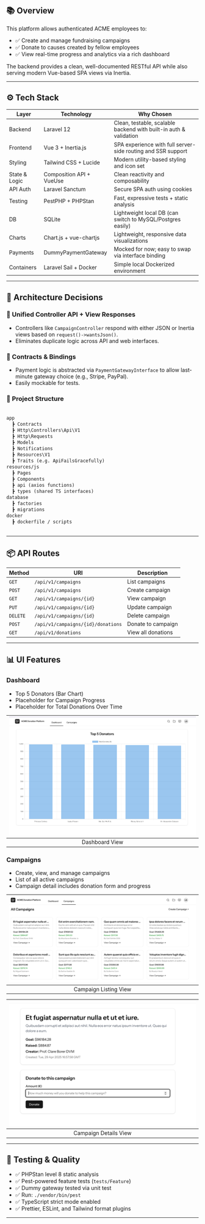 ## 📚 Overview

This platform allows authenticated ACME employees to:
- ✅ Create and manage fundraising campaigns
- ✅ Donate to causes created by fellow employees
- ✅ View real-time progress and analytics via a rich dashboard

The backend provides a clean, well-documented RESTful API while also serving modern Vue-based SPA views via Inertia.

---

## ⚙️ Tech Stack

| Layer         | Technology               | Why Chosen                                                        |
| ------------- | ------------------------ | ----------------------------------------------------------------- |
| Backend       | Laravel 12               | Clean, testable, scalable backend with built-in auth & validation |
| Frontend      | Vue 3 + Inertia.js       | SPA experience with full server-side routing and SSR support      |
| Styling       | Tailwind CSS + Lucide    | Modern utility-based styling and icon set                         |
| State & Logic | Composition API + VueUse | Clean reactivity and composability                                |
| API Auth      | Laravel Sanctum          | Secure SPA auth using cookies                                     |
| Testing       | PestPHP + PHPStan        | Fast, expressive tests + static analysis                          |
| DB            | SQLite                   | Lightweight local DB (can switch to MySQL/Postgres easily)        |
| Charts        | Chart.js + vue-chartjs   | Lightweight, responsive data visualizations                       |
| Payments      | DummyPaymentGateway      | Mocked for now; easy to swap via interface binding                |
| Containers    | Laravel Sail + Docker    | Simple local Dockerized environment                               |

---

## 🧠 Architecture Decisions

### 🔁 Unified Controller API + View Responses
- Controllers like `CampaignController` respond with either JSON or Inertia views based on `request()->wantsJson()`.
- Eliminates duplicate logic across API and web interfaces.
  
### 🧩 Contracts & Bindings
- Payment logic is abstracted via `PaymentGatewayInterface` to allow last-minute gateway choice (e.g., Stripe, PayPal).
- Easily mockable for tests.

### 📁 Project Structure
<pre>
<code>
app
  ┣ Contracts
  ┣ Http\Controllers\Api\V1
  ┣ Http\Requests
  ┣ Models
  ┣ Notifications
  ┣ Resources\V1
  ┣ Traits (e.g. ApiFailsGracefully)
resources/js
  ┣ Pages
  ┣ Components
  ┣ api (axios functions)
  ┣ types (shared TS interfaces)
database
  ┣ factories
  ┣ migrations
docker
  ┣ dockerfile / scripts
</code>
</pre>

---

## 📦 API Routes

| Method   | URI                                | Description        |
| -------- | ---------------------------------- | ------------------ |
| `GET`    | `/api/v1/campaigns`                | List campaigns     |
| `POST`   | `/api/v1/campaigns`                | Create campaign    |
| `GET`    | `/api/v1/campaigns/{id}`           | View campaign      |
| `PUT`    | `/api/v1/campaigns/{id}`           | Update campaign    |
| `DELETE` | `/api/v1/campaigns/{id}`           | Delete campaign    |
| `POST`   | `/api/v1/campaigns/{id}/donations` | Donate to campaign |
| `GET`    | `/api/v1/donations`                | View all donations |

---

## 📊 UI Features

### Dashboard
- Top 5 Donators (Bar Chart)
- Placeholder for Campaign Progress
- Placeholder for Total Donations Over Time

| ![top 5 donators dashboard](assets/dashboard.png) |
| :-----------------------------------------------: |
|                  Dashboard View                   |
### Campaigns
- Create, view, and manage campaigns
- List of all active campaigns
- Campaign detail includes donation form and progress

| ![campaign list](assets/campaign-list.png) |
| :----------------------------------------: |
|           Campaign Listing View            |

| ![campaign details](assets/campaign-details.png) |
| :----------------------------------------------: |
|              Campaign Details View               |

---

## 🧪 Testing & Quality

- ✅ PHPStan level 8 static analysis
- ✅ Pest-powered feature tests (`tests/Feature`)
- ✅ Dummy gateway tested via unit test
- ✅ Run: `./vendor/bin/pest`
- ✅ TypeScript strict mode enabled
- ✅ Prettier, ESLint, and Tailwind format plugins

---
